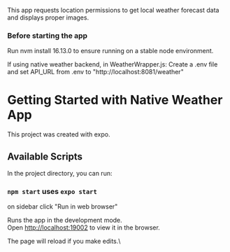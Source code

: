 This app requests location permissions to get local weather forecast data and displays proper images.
### Before starting the app 
Run nvm install 16.13.0 to ensure running on a stable node environment.


If using native weather backend, in WeatherWrapper.js: 
    Create a .env file and set API_URL from .env to "http://localhost:8081/weather"

# Getting Started with Native Weather App

This project was created with expo.

## Available Scripts

In the project directory, you can run:

### `npm start` uses `expo start`

on sidebar click "Run in web browser"

Runs the app in the development mode.\
Open [http://localhost:19002](http://localhost:19002) to view it in the browser.

The page will reload if you make edits.\